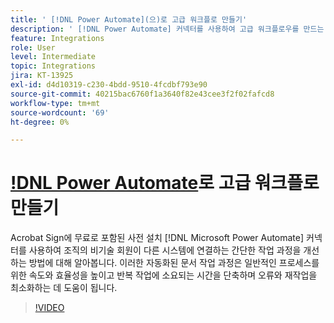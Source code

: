 ```yaml
---
title: ' [!DNL Power Automate](으)로 고급 워크플로 만들기'
description: ' [!DNL Power Automate] 커넥터를 사용하여 고급 워크플로우를 만드는 방법에 대해 알아봅니다.'
feature: Integrations
role: User
level: Intermediate
topic: Integrations
jira: KT-13925
exl-id: d4d10319-c230-4bdd-9510-4fcdbf793e90
source-git-commit: 40215bac6760f1a3640f82e43cee3f2f02fafcd8
workflow-type: tm+mt
source-wordcount: '69'
ht-degree: 0%

---
```


# [!DNL Power Automate](으)로 고급 워크플로 만들기

Acrobat Sign에 무료로 포함된 사전 설치 [!DNL Microsoft Power Automate] 커넥터를 사용하여 조직의 비기술 회원이 다른 시스템에 연결하는 간단한 작업 과정을 개선하는 방법에 대해 알아봅니다. 이러한 자동화된 문서 작업 과정은 일반적인 프로세스를 위한 속도와 효율성을 높이고 반복 작업에 소요되는 시간을 단축하며 오류와 재작업을 최소화하는 데 도움이 됩니다.

>[!VIDEO](https://video.tv.adobe.com/v/3425147?quality=12&learn=on&hidetitle=true)
